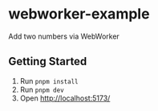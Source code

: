 # webworker-example

Add two numbers via WebWorker

## Getting Started

1. Run `pnpm install`
2. Run `pnpm dev`
3. Open <http://localhost:5173/>
